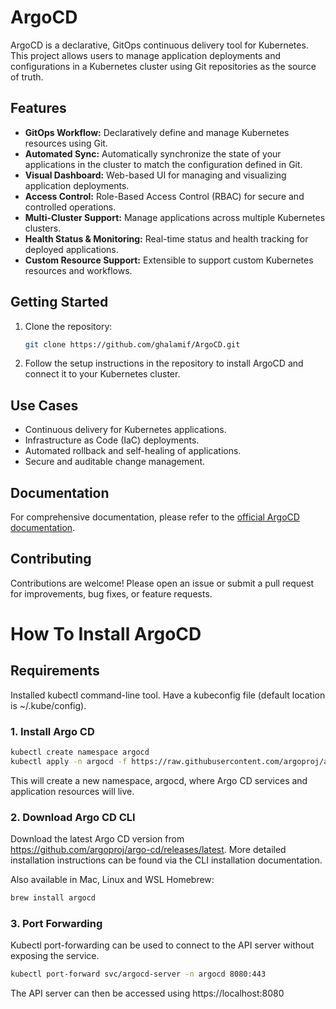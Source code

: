 # ArgoCD

ArgoCD is a declarative, GitOps continuous delivery tool for Kubernetes. This project allows users to manage application deployments and configurations in a Kubernetes cluster using Git repositories as the source of truth.

## Features

- **GitOps Workflow:** Declaratively define and manage Kubernetes resources using Git.
- **Automated Sync:** Automatically synchronize the state of your applications in the cluster to match the configuration defined in Git.
- **Visual Dashboard:** Web-based UI for managing and visualizing application deployments.
- **Access Control:** Role-Based Access Control (RBAC) for secure and controlled operations.
- **Multi-Cluster Support:** Manage applications across multiple Kubernetes clusters.
- **Health Status & Monitoring:** Real-time status and health tracking for deployed applications.
- **Custom Resource Support:** Extensible to support custom Kubernetes resources and workflows.

## Getting Started

1. Clone the repository:
   ```bash
   git clone https://github.com/ghalamif/ArgoCD.git
   ```
2. Follow the setup instructions in the repository to install ArgoCD and connect it to your Kubernetes cluster.

## Use Cases

- Continuous delivery for Kubernetes applications.
- Infrastructure as Code (IaC) deployments.
- Automated rollback and self-healing of applications.
- Secure and auditable change management.

## Documentation

For comprehensive documentation, please refer to the [official ArgoCD documentation](https://argo-cd.readthedocs.io/).

## Contributing

Contributions are welcome! Please open an issue or submit a pull request for improvements, bug fixes, or feature requests.



# How To Install ArgoCD
## Requirements
Installed kubectl command-line tool.
Have a kubeconfig file (default location is ~/.kube/config).
### 1. Install Argo CD

```bash
kubectl create namespace argocd
kubectl apply -n argocd -f https://raw.githubusercontent.com/argoproj/argo-cd/stable/manifests/install.yaml
```
This will create a new namespace, argocd, where Argo CD services and application resources will live.

### 2. Download Argo CD CLI

Download the latest Argo CD version from https://github.com/argoproj/argo-cd/releases/latest. More detailed installation instructions can be found via the CLI installation documentation.

Also available in Mac, Linux and WSL Homebrew:


```bash
brew install argocd
```

### 3. Port Forwarding

Kubectl port-forwarding can be used to connect to the API server without exposing the service.

```bash
kubectl port-forward svc/argocd-server -n argocd 8080:443
```
The API server can then be accessed using https://localhost:8080





